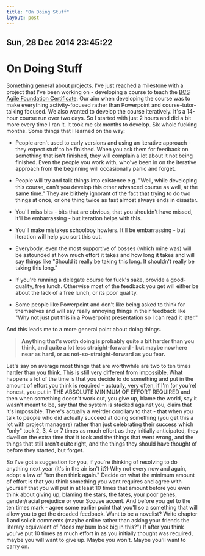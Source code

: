 ```yaml
---
title: "On Doing Stuff"
layout: post 
---
```


## Sun, 28 Dec 2014 23:45:22 

# On Doing Stuff

Something general about projects.  I've just reached a milestone with a project that I've been working on - developing a course to teach the [BCS Agile Foundation Certificate](http://certifications.bcs.org/category/17577]). Our aim when developing the course was to make everything activity-focused rather than Powerpoint and course-tutor-talking focused.  We also wanted to develop the course iteratively. It's a 14-hour course run over two days. So I started with just 2 hours and did a bit more every time I ran it. It took
me six months to develop. Six whole fucking months.  Some things that I learned on the way:

+ People aren't used to early versions and using an iterative approach - they expect stuff to be finished. When you ask them for feedback on something that isn't finished, they will complain a lot about it not being finished. Even the people you work with, who've been in on the iterative approach from the beginning will occasionally panic and forget.

+ People will try and talk things into existence e.g. "Well, while developing this course, can't you develop this other advanced course as well, at the same time." They are blithely ignorant of the fact that trying to do two things at once, or one thing twice as fast almost always ends in disaster.

+ You'll miss bits - bits that are obvious, that you shouldn't have missed, it'll be embarrassing - but iteration helps with this.

+ You'll make mistakes schoolboy howlers. It'll be embarrassing -  but iteration will help you sort this out.

+ Everybody, even the most supportive of bosses (which mine was) will
be astounded at how much effort it takes and how long it takes and will say
things like "Should it really be taking this long. It shouldn't really be
taking this long."

+ If you're running a delegate course for fuck's sake, provide a
good-quality, free lunch.  Otherwise most of the feedback you get will
either be about the lack of a free lunch, or its poor quality.

+ Some people like Powerpoint and don't like being asked to think for themselves and will say really annoying things in their feedback like "Why not just put this in a Powerpoint presentation so I can read it later."

And this leads me to a more general point about doing things. 
>**Anything that's worth doing is probably quite a bit harder than you think, and quite a lot less straight-forward - but maybe nowhere near as hard, or as not-so-straight-forward as you fear.**

Let's say on average most things that are worthwhile are two to ten times harder than you think.  This is still very different from impossible. What happens a lot of the time is that you decide to do something and put in the amount of effort you think is required - actually, very often, if I'm (or you're) honest, you put in THE ABSOLUTE MINIMUM OF EFFORT REQUIRED and then when something doesn't work out, you give up, blame the world, say it wasn't meant to be, say that the system is stacked against you, claim that it's impossible. There's actually a weirder corollary to that - that when you talk to people who did actually succeed at doing something (you get this a lot with project managers) rather than just celebrating their success which "only" took 2, 3, 4 or 7 times as much effort as they initially anticipated, they dwell on the extra time that it took and the things that went wrong, and the things that still aren't quite right, and the things they should have thought of before they started, but forget.

So I've got a suggestion for you, if you're thinking of resolving to do anything next year (it's in the air isn't it?) Why not every now and again, adopt a law of "ten then think again." Decide on what the minimum amount of effort is that you think something you want requires and agree with
yourself that you will put in at least 10 times that amount before you even think about giving up, blaming the stars, the fates, your poor genes, gender/racial prejudice or your Scouse accent.  And before you get to the ten times mark - agree some earlier point that you'll so a something that
will allow you to get the dreaded feedback. Want to be a novelist? Write chapter 1 and solicit comments (maybe online rather than asking your friends the literary equivalent of "does my bum look big in this?") If after you think you've put 10 times as much effort in as you initially thought was required, maybe you will want to give up. Maybe you won't. Maybe you'll want to carry on.
